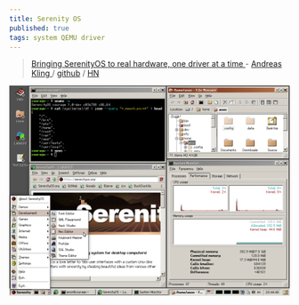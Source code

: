 ```yaml
---
title: Serenity OS
published: true
tags: system QEMU driver
---
```

> [Bringing SerenityOS to real hardware, one driver at a time ](https://news.ycombinator.com/item?id=42636086) - [ Andreas Kling ](https://www.youtube.com/channel/UC3ts8coMP645hZw9JSD3pqQ) / [github](https://github.com/SerenityOS/serenity) / [HN](https://news.ycombinator.com/item?id=19986126)

[![caption](https://github.com/SerenityOS/serenity/raw/master/Meta/Screenshots/screenshot-c03b788.png)](https://github.com/SerenityOS/serenity#serenityos)